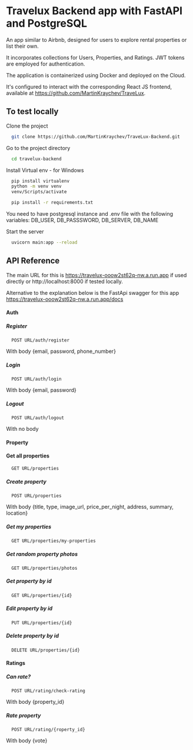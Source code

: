 # Travelux Backend app with FastAPI and PostgreSQL

An app similar to Airbnb, designed for users to explore rental properties or list their own. 

It incorporates collections for Users, Properties, and Ratings. JWT tokens are employed for authentication. 

The application is containerized using Docker and deployed on the Cloud. 

It's configured to interact with the corresponding React JS frontend, available at https://github.com/MartinKraychev/TraveLux.

## To test locally

Clone the project

```bash
  git clone https://github.com/MartinKraychev/TraveLux-Backend.git
```

Go to the project directory

```bash
  cd travelux-backend
```
Install Virtual env - for Windows
```bash
  pip install virtualenv
  python -m venv venv
  venv/Scripts/activate
```

```bash
  pip install -r requirements.txt
```

You need to have postgresql instance and .env file with the following variables: DB_USER, DB_PASSSWORD, DB_SERVER, DB_NAME

Start the server

```bash
  uvicorn main:app --reload
```

## API Reference
 The main URL for this is https://travelux-ooow2st62q-nw.a.run.app if used directly or http://localhost:8000 if tested locally.
 
 Alternative to the explanation below is the FastApi swagger for this app
https://travelux-ooow2st62q-nw.a.run.app/docs
#### Auth

##### Register

```http
  POST URL/auth/register
```
With body {email, password, phone_number}


##### Login

```http
  POST URL/auth/login
```
With body {email, password}


##### Logout

```http
  POST URL/auth/logout
```
With no body

#### Property

#### Get all properties

```http
  GET URL/properties
```

##### Create property

```http
  POST URL/properties
```
With body {title, type, image_url, price_per_night, address, summary, location}

##### Get my properties

```http
  GET URL/properties/my-properties
```

##### Get random property photos

```http
  GET URL/properties/photos
```

##### Get property by id

```http
  GET URL/properties/{id}
```

##### Edit property by id

```http
  PUT URL/properties/{id}
```

##### Delete property by id

```http
  DELETE URL/properties/{id}
```

#### Ratings

##### Can rate?

```http
  POST URL/rating/check-rating
```
With body {property_id}

##### Rate property

```http
  POST URL/rating/{roperty_id}
```
With body {vote}
